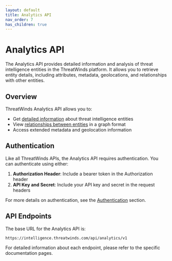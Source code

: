 ```yaml
---
layout: default
title: Analytics API
nav_order: 7
has_children: true
---
```


# Analytics API

The Analytics API provides detailed information and analysis of threat intelligence entities in the ThreatWinds platform. It allows you to retrieve entity details, including attributes, metadata, geolocations, and relationships with other entities.

## Overview

ThreatWinds Analytics API allows you to:

- Get [detailed information](/analytics/entity-details) about threat intelligence entities
- View [relationships between entities](/analytics/entity-relations) in a graph format
- Access extended metadata and geolocation information

## Authentication

Like all ThreatWinds APIs, the Analytics API requires authentication. You can authenticate using either:

1. **Authorization Header**: Include a bearer token in the Authorization header
2. **API Key and Secret**: Include your API key and secret in the request headers

For more details on authentication, see the [Authentication](/auth) section.

## API Endpoints

The base URL for the Analytics API is:

```
https://intelligence.threatwinds.com/api/analytics/v1
```

For detailed information about each endpoint, please refer to the specific documentation pages.
